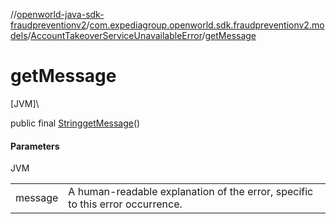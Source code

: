 //[openworld-java-sdk-fraudpreventionv2](../../../index.md)/[com.expediagroup.openworld.sdk.fraudpreventionv2.models](../index.md)/[AccountTakeoverServiceUnavailableError](index.md)/[getMessage](get-message.md)

# getMessage

[JVM]\

public final [String](https://docs.oracle.com/javase/8/docs/api/java/lang/String.html)[getMessage](get-message.md)()

#### Parameters

JVM

| | |
|---|---|
| message | A human-readable explanation of the error, specific to this error occurrence. |
